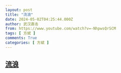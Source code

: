 ```yaml
---
layout: post
title: "流浪"
date: 2024-05-02T04:25:44.000Z
author: 武汉直击
from: https://www.youtube.com/watch?v=-NhpwsQrSCM
tags: [ 方斌 ]
comments: True
categories: [ 方斌 ]
---
```

<!--1714623944000-->
[流浪](https://www.youtube.com/watch?v=-NhpwsQrSCM)
------

<div>

</div>
